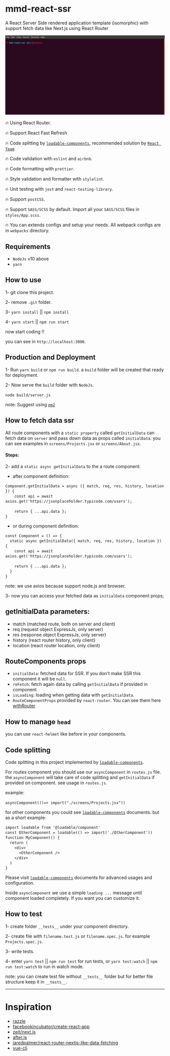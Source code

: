 # mmd-react-ssr

A React Server Side rendered application template (isomorphic) with support fetch data like Next.js using React Router

![demo](demo.gif)

🔥 Using React Router.

🔥 Support React Fast Refresh

🔥 Code splitting by [`loadable-components`](https://loadable-components.com/), recommended solution by [`React Team`](https://reactjs.org/docs/code-splitting.html#reactlazy)

🔥 Code validation with `eslint` and `airbnb`.

🔥 Code formatting with `prettier`.

🔥 Style validation and formatter with `stylelint`.

🔥 Unit testing with `jest` and `react-testing-library`.

🔥 Support `postCSS`.

🔥 Support `SASS/SCSS` by default. Import all your `SASS/SCSS` files in `styles/App.scss`.

🔥 You can extends configs and setup your needs. All webpack configs are in `webpacks` directory.

## Requirements

- `NodeJs` v10 above
- `yarn`

## How to use

1- git clone this project.

2- remove `.git` folder.

3- `yarn install` || `npm install`

4- `yarn start` || `npm run start`

now start coding !!

you can see in `http://localhost:3000`.

## Production and Deployment

1- Run `yarn build` or `npm run build`. a `build` folder will be created that ready for deployment.

2- Now serve the `build` folder with `NodeJs`.

`node build/server.js`

note: Suggest using [`pm2`](http://pm2.keymetrics.io/)

## How to fetch data ssr

All route components with a `static property` called `getInitialData` can fetch data on `server` and pass down data as props called `initialData`.
you can see examples in `screens/Projects.jsx` or `screens/About.jsx`.

#### Steps:

2- add a `static async getInitialData` to the a route component:

- after component definition:

```
Component.getInitialData = async ({ match, req, res, history, location }) {
    const api = await axios.get('https://jsonplaceholder.typicode.com/users');

    return { ...api.data };
}
```

- or during component definition:

```
const Component = () => {
  static async getInitialData({ match, req, res, history, location }) {
    const api = await axios.get('https://jsonplaceholder.typicode.com/users');

    return { ...api.data };
  }
}
```

note: we use axios because support node.js and browser.

3- now you can access your fetched data as `initialData` component props;

## getInitialData parameters:

- match (matched route, both on server and client)
- req (request object ExpressJs, only server)
- res (response object ExpressJs, only server)
- history (react router history, only client)
- location (react router location, only client)

## RouteComponents props

- `initialData`: fetched data for SSR. If you don't make SSR this component it will be `null`.
- `reFetch`: fetch again data by calling `getInitialData` if provided in component
- `isLoading`: loading when getting data with `getInitialData`.
- `RouteComponentProps` provided by `react-router`. You can see them here [withRouter](https://reacttraining.com/react-router/core/api/withRouter)

## How to manage `head`

you can use `react-helmet` like before in your components.

## Code splitting

Code splitting in this project implemented by [`loadable-components`](https://loadable-components.com/).

For routes component you should use our `asyncComponent` in `routes.js` file. the `asyncComponent` will take care of code splitting and `getInitialData` if provided on component. see usage in `routes.js`.

example:

`asyncComponent(()=> import("./screens/Projects.jsx"))`

for other components you could see [`loadable-components`](https://loadable-components.com/) documents. but as a short example:

```
import loadable from '@loadable/component'
const OtherComponent = loadable(() => import('./OtherComponent'))
function MyComponent() {
  return (
    <div>
      <OtherComponent />
    </div>
  )
}
```

Please visit [`loadable-components`](https://loadable-components.com/) documents for advanced usages and configuration.

Inside `asyncComponent` we use a simple `loading ...` message until component loaded completely. If you want you can customize it.

## How to test

1- create folder `__tests__` under your component directory.

2- create file with `filename.test.js` or `filename.spec.js`. for example `Projects.spec.js`.

3- write tests.

4- enter `yarn test` || `npm run test` for run tests, or `yarn test:watch` || `npm run test:watch` to run in watch mode.

note: you can create test file without `__tests__` folder but for better file structure keep it in `__tests__`.

---

# Inspiration

- [razzle](https://github.com/jaredpalmer/razzle)
- [facebookincubator/create-react-app](https://github.com/facebookincubator/create-react-app)
- [zeit/next.js](https://github.com/zeit/next.js)
- [after.js](https://github.com/jaredpalmer/after.js)
- [jaredpalmer/react-router-nextjs-like-data-fetching](https://github.com/jaredpalmer/react-router-nextjs-like-data-fetching)
- [vue-cli](https://cli.vuejs.org/)
